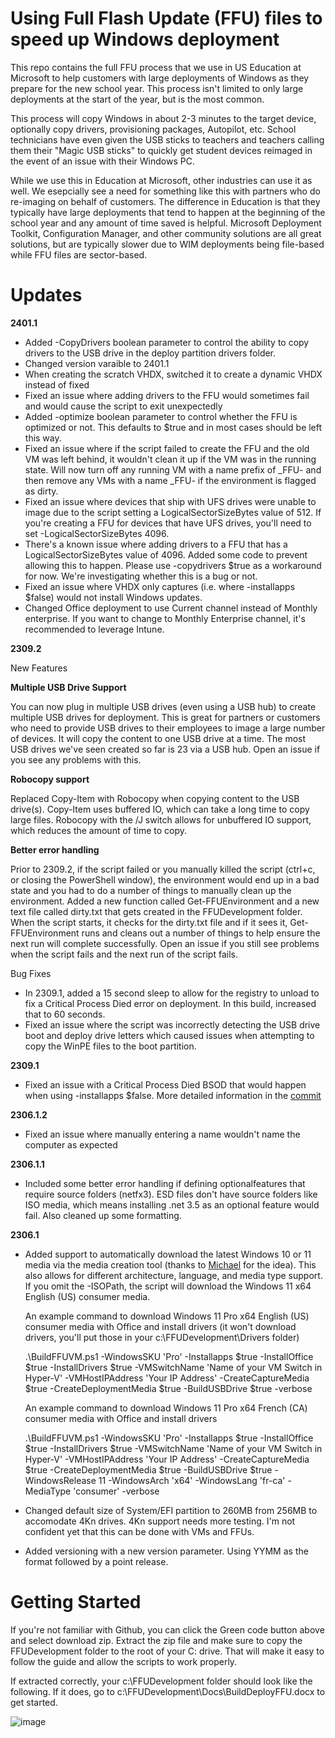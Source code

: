 # Using Full Flash Update (FFU) files to speed up Windows deployment

This repo contains the full FFU process that we use in US Education at Microsoft to help customers with large deployments of Windows as they prepare for the new school year. This process isn't limited to only large deployments at the start of the year, but is the most common.

This process will copy Windows in about 2-3 minutes to the target device, optionally copy drivers, provisioning packages, Autopilot, etc. School technicians have even given the USB sticks to teachers and teachers calling them their "Magic USB sticks" to quickly get student devices reimaged in the event of an issue with their Windows PC.

While we use this in Education at Microsoft, other industries can use it as well. We esepcially see a need for something like this with partners who do re-imaging on behalf of customers. The difference in Education is that they typically have large deployments that tend to happen at the beginning of the school year and any amount of time saved is helpful. Microsoft Deployment Toolkit, Configuration Manager, and other community solutions are all great solutions, but are typically slower due to WIM deployments being file-based while FFU files are sector-based.

# Updates

**2401.1**

- Added -CopyDrivers boolean parameter to control the ability to copy drivers to the USB drive in the deploy partition drivers folder.
- Changed version varaible to 2401.1
- When creating the scratch VHDX, switched it to create a dynamic VHDX instead of fixed
- Fixed an issue where adding drivers to the FFU would sometimes fail and would cause the script to exit unexpectedly
- Added -optimize boolean parameter to control whether the FFU is optimized or not. This defaults to $true and in most cases should be left this way.
- Fixed an issue where if the script failed to create the FFU and the old VM was left behind, it wouldn't clean it up if the VM was in the running state. Will now turn off any running VM with a name prefix of _FFU- and then remove any VMs with a name _FFU- if the environment is flagged as dirty.
- Fixed an issue where devices that ship with UFS drives were unable to image due to the script setting a LogicalSectorSizeBytes value of 512. If you're creating a FFU for devices that have UFS drives, you'll need to set -LogicalSectorSizeBytes 4096.
- There's a known issue where adding drivers to a FFU that has a LogicalSectorSizeBytes value of 4096. Added some code to prevent allowing this to happen. Please use -copydrivers $true as a workaround for now. We're investigating whether this is a bug or not.
- Fixed an issue where VHDX only captures (i.e. where -installapps $false) would not install Windows updates.
- Changed Office deployment to use Current channel instead of Monthly enterprise. If you want to change to Monthly Enterprise channel, it's recommended to leverage Intune.

**2309.2**

New Features

**Multiple USB Drive Support**

You can now plug in multiple USB drives (even using a USB hub) to create multiple USB drives for deployment. This is great for partners or customers who need to provide USB drives to their employees to image a large number of devices. It will copy the content to one USB drive at a time. The most USB drives we've seen created so far is 23 via a USB hub. Open an issue if you see any problems with this.

**Robocopy support**

Replaced Copy-Item with Robocopy when copying content to the USB drive(s). Copy-Item uses buffered IO, which can take a long time to copy large files. Robocopy with the /J switch allows for unbuffered IO support, which reduces the amount of time to copy.

**Better error handling**

Prior to 2309.2, if the script failed or you manually killed the script (ctrl+c, or closing the PowerShell window), the environment would end up in a bad state and you had to do a number of things to manually clean up the environment. Added a new function called Get-FFUEnvironment and a new text file called dirty.txt that gets created in the FFUDevelopment folder. When the script starts, it checks for the dirty.txt file and if it sees it, Get-FFUEnvironment runs and cleans out a number of things to help ensure the next run will complete successfully. Open an issue if you still see problems when the script fails and the next run of the script fails. 

Bug Fixes

- In 2309.1, added a 15 second sleep to allow for the registry to unload to fix a Critical Process Died error on deployment. In this build, increased that to 60 seconds.
- Fixed an issue where the script was incorrectly detecting the USB drive boot and deploy drive letters which caused issues when attempting to copy the WinPE files to the boot partition.

**2309.1**

- Fixed an issue with a Critical Process Died BSOD that would happen when using -installapps $false. More detailed information in the [commit](https://github.com/rbalsleyMSFT/FFU/pull/2/commits/34efbda7ec56dc7cb43ac42b058725d56c8b8899)

**2306.1.2**

- Fixed an issue where manually entering a name wouldn't name the computer as expected

**2306.1.1**

- Included some better error handling if defining optionalfeatures that require source folders (netfx3). ESD files don't have source folders like ISO media, which means installing .net 3.5 as an optional feature would fail. Also cleaned up some formatting.

**2306.1**

- Added support to automatically download the latest Windows 10 or 11 media via the media creation tool (thanks to [Michael](https://oofhours.com/2022/09/14/want-your-own-windows-11-21h2-arm64-isos/) for the idea). This also allows for different architecture, language, and media type support. If you omit the -ISOPath, the script will download the Windows 11 x64 English (US) consumer media.

  An example command to download Windows 11 Pro x64 English (US) consumer media with Office and install drivers (it won't download drivers, you'll put those in your c:\FFUDevelopment\Drivers folder)

  .\BuildFFUVM.ps1 -WindowsSKU 'Pro' -Installapps $true -InstallOffice $true -InstallDrivers $true -VMSwitchName 'Name of your VM Switch in Hyper-V' -VMHostIPAddress 'Your IP Address' -CreateCaptureMedia $true -CreateDeploymentMedia $true -BuildUSBDrive $true -verbose

  An example command to download Windows 11 Pro x64 French (CA) consumer media with Office and install drivers

  .\BuildFFUVM.ps1 -WindowsSKU 'Pro' -Installapps $true -InstallOffice $true -InstallDrivers $true -VMSwitchName 'Name of your VM Switch in Hyper-V' -VMHostIPAddress 'Your IP Address' -CreateCaptureMedia $true -CreateDeploymentMedia $true -BuildUSBDrive $true -WindowsRelease 11 -WindowsArch 'x64' -WindowsLang 'fr-ca' -MediaType 'consumer' -verbose
- Changed default size of System/EFI partition to 260MB from 256MB to accomodate 4Kn drives. 4Kn support needs more testing. I'm not confident yet that this can be done with VMs and FFUs.
- Added versioning with a new version parameter. Using YYMM as the format followed by a point release.

# Getting Started

If you're not familiar with Github, you can click the Green code button above and select download zip. Extract the zip file and make sure to copy the FFUDevelopment folder to the root of your C: drive. That will make it easy to follow the guide and allow the scripts to work properly.

If extracted correctly, your c:\FFUDevelopment folder should look like the following. If it does, go to c:\FFUDevelopment\Docs\BuildDeployFFU.docx to get started.

![image](https://github.com/rbalsleyMSFT/FFU/assets/53497092/5400a203-9c2e-42b2-b24c-ab8dfd922ba1)
